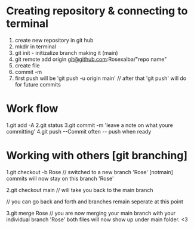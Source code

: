 # Creating repository & connecting to terminal


1. create new repository in git hub 
2. mkdir in terminal 
3. git init - initizalize branch making it (main)
4. git remote add origin git@github.com:Rosexalba/"repo name"
5. create file 
6. commit -m 
7. first push will be 'git push -u origin main'
   // after that 'git push' will do for future commits 


# Work flow 
 1.git add -A 
 2.git status 
 3.git commit -m 'leave a note on what youre committing'  4.git push
--Commit often -- push when ready 

# Working with others [git branching]

1.git checkout -b Rose
// switched to a new branch 'Rose' [notmain]
commits will now stay on this branch 'Rose'

2.git checkout main // will take you back to the main branch 

// you can go back and forth and branches remain seperate at this point

3.git merge Rose // you are now merging your main branch with your individual branch 'Rose'
both files will now show up under main folder. <3
